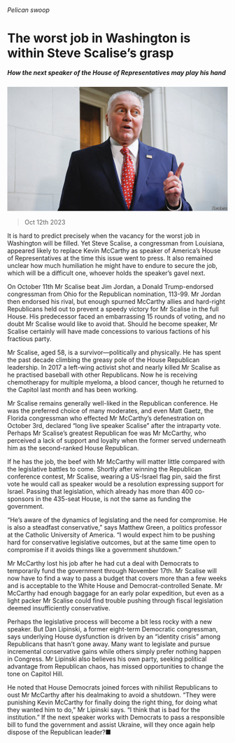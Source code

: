 ###### Pelican swoop

# The worst job in Washington is within Steve Scalise’s grasp 

##### How the next speaker of the House of Representatives may play his hand 

![image](images/20231014_USP006.jpg) 

> Oct 12th 2023 

It is hard to predict precisely when the vacancy for the worst job in Washington will be filled. Yet Steve Scalise, a congressman from Louisiana, appeared likely to replace Kevin McCarthy as speaker of America’s House of Representatives at the time this issue went to press. It also remained unclear how much humiliation he might have to endure to secure the job, which will be a difficult one, whoever holds the speaker’s gavel next.

On October 11th Mr Scalise beat Jim Jordan, a Donald Trump-endorsed congressman from Ohio for the Republican nomination, 113-99. Mr Jordan then endorsed his rival, but enough spurned McCarthy allies and hard-right Republicans held out to prevent a speedy victory for Mr Scalise in the full House. His predecessor faced an embarrassing 15 rounds of voting, and no doubt Mr Scalise would like to avoid that. Should he become speaker, Mr Scalise certainly will have made concessions to various factions of his fractious party.

Mr Scalise, aged 58, is a survivor—politically and physically. He has spent the past decade climbing the greasy pole of the House Republican leadership. In 2017 a left-wing activist shot and nearly killed Mr Scalise as he practised baseball with other Republicans. Now he is receiving chemotherapy for multiple myeloma, a blood cancer, though he returned to the Capitol last month and has been working.

Mr Scalise remains generally well-liked in the Republican conference. He was the preferred choice of many moderates, and even Matt Gaetz, the Florida congressman who effected Mr McCarthy’s defenestration on October 3rd, declared “long live speaker Scalise” after the intraparty vote. Perhaps Mr Scalise’s greatest Republican foe was Mr McCarthy, who perceived a lack of support and loyalty when the former served underneath him as the second-ranked House Republican.

If he has the job, the beef with Mr McCarthy will matter little compared with the legislative battles to come. Shortly after winning the Republican conference contest, Mr Scalise, wearing a US-Israel flag pin, said the first vote he would call as speaker would be a resolution expressing support for Israel. Passing that legislation, which already has more than 400 co-sponsors in the 435-seat House, is not the same as funding the government. 

“He’s aware of the dynamics of legislating and the need for compromise. He is also a steadfast conservative,” says Matthew Green, a politics professor at the Catholic University of America. “I would expect him to be pushing hard for conservative legislative outcomes, but at the same time open to compromise if it avoids things like a government shutdown.”

Mr McCarthy lost his job after he had cut a deal with Democrats to temporarily fund the government through November 17th. Mr Scalise will now have to find a way to pass a budget that covers more than a few weeks and is acceptable to the White House and Democrat-controlled Senate. Mr McCarthy had enough baggage for an early polar expedition, but even as a light packer Mr Scalise could find trouble pushing through fiscal legislation deemed insufficiently conservative.

Perhaps the legislative process will become a bit less rocky with a new speaker. But Dan Lipinski, a former eight-term Democratic congressman, says underlying House dysfunction is driven by an “identity crisis” among Republicans that hasn’t gone away. Many want to legislate and pursue incremental conservative gains while others simply prefer nothing happen in Congress. Mr Lipinski also believes his own party, seeking political advantage from Republican chaos, has missed opportunities to change the tone on Capitol Hill.

He noted that House Democrats joined forces with nihilist Republicans to oust Mr McCarthy after his dealmaking to avoid a shutdown. “They were punishing Kevin McCarthy for finally doing the right thing, for doing what they wanted him to do,” Mr Lipinski says. “I think that is bad for the institution.” If the next speaker works with Democrats to pass a responsible bill to fund the government and assist Ukraine, will they once again help dispose of the Republican leader?■


